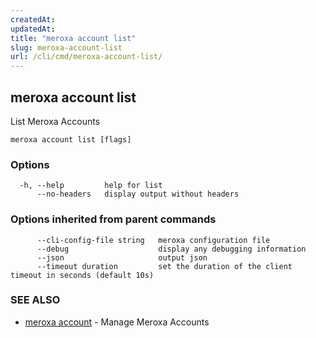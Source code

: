 ```yaml
---
createdAt: 
updatedAt: 
title: "meroxa account list"
slug: meroxa-account-list
url: /cli/cmd/meroxa-account-list/
---
```

## meroxa account list

List Meroxa Accounts

```
meroxa account list [flags]
```

### Options

```
  -h, --help         help for list
      --no-headers   display output without headers
```

### Options inherited from parent commands

```
      --cli-config-file string   meroxa configuration file
      --debug                    display any debugging information
      --json                     output json
      --timeout duration         set the duration of the client timeout in seconds (default 10s)
```

### SEE ALSO

* [meroxa account](/cli/cmd/meroxa-account/)	 - Manage Meroxa Accounts

